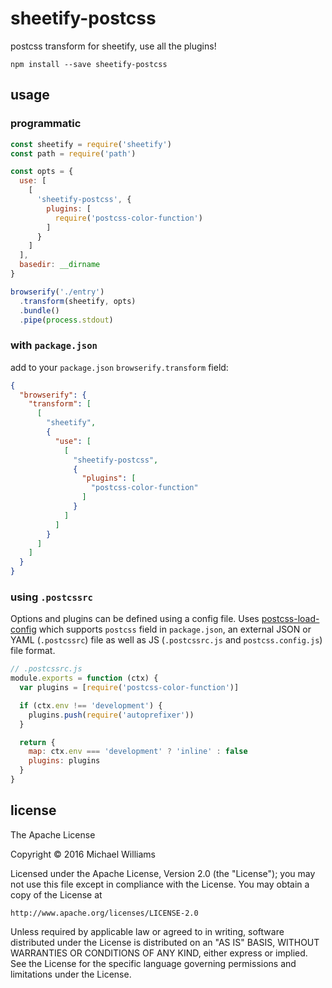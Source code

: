 # sheetify-postcss

postcss transform for sheetify, use all the plugins!

```shell
npm install --save sheetify-postcss
```

## usage

### programmatic

```js
const sheetify = require('sheetify')
const path = require('path')

const opts = {
  use: [
    [
      'sheetify-postcss', {
        plugins: [
          require('postcss-color-function')
        ]
      }
    ]
  ],
  basedir: __dirname
}

browserify('./entry')
  .transform(sheetify, opts)
  .bundle()
  .pipe(process.stdout)
```

### with `package.json`

add to your `package.json` `browserify.transform` field:

```json
{
  "browserify": {
    "transform": [
      [
        "sheetify",
        {
          "use": [
            [
              "sheetify-postcss",
              {
                "plugins": [
                  "postcss-color-function"
                ]
              }
            ]
          ]
        }
      ]
    ]
  }
}
```

### using `.postcssrc`

Options and plugins can be defined using a config file. Uses [postcss-load-config](https://github.com/michael-ciniawsky/postcss-load-config) which supports `postcss` field in `package.json`, an external JSON or YAML (`.postcssrc`) file as well as JS (`.postcssrc.js` and `postcss.config.js`) file format.

```javascript
// .postcssrc.js
module.exports = function (ctx) {
  var plugins = [require('postcss-color-function')]

  if (ctx.env !== 'development') {
    plugins.push(require('autoprefixer'))
  }

  return {
    map: ctx.env === 'development' ? 'inline' : false
    plugins: plugins
  }
}
```

## license

The Apache License

Copyright &copy; 2016 Michael Williams

Licensed under the Apache License, Version 2.0 (the "License");
you may not use this file except in compliance with the License.
You may obtain a copy of the License at

    http://www.apache.org/licenses/LICENSE-2.0

Unless required by applicable law or agreed to in writing, software
distributed under the License is distributed on an "AS IS" BASIS,
WITHOUT WARRANTIES OR CONDITIONS OF ANY KIND, either express or implied.
See the License for the specific language governing permissions and
limitations under the License.
